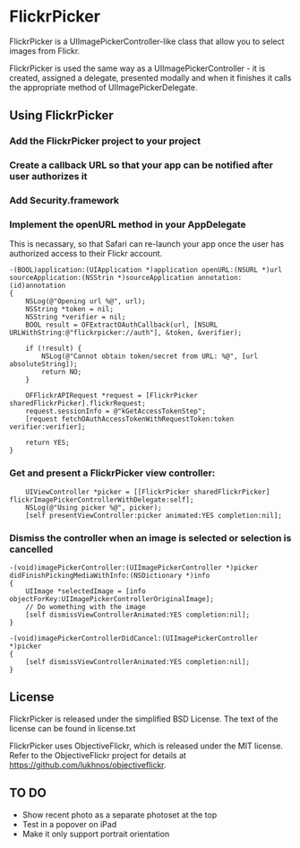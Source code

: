 # FlickrPicker

FlickrPicker is a UIImagePickerController-like class that allow you to select images from Flickr.

FlickrPicker is used the same way as a UIImagePickerController - it is created, assigned a delegate, presented modally and when it finishes it calls the appropriate method of UIImagePickerDelegate.


## Using FlickrPicker

### Add the FlickrPicker project to your project
### Create a callback URL so that your app can be notified after user authorizes it
### Add Security.framework
### Implement the openURL method in your AppDelegate

This is necassary, so that Safari can re-launch your app once the user has authorized access to their Flickr account.

    -(BOOL)application:(UIApplication *)application openURL:(NSURL *)url sourceApplication:(NSStrin *)sourceApplication annotation:(id)annotation
    {
        NSLog(@"Opening url %@", url);
        NSString *token = nil;
        NSString *verifier = nil;
        BOOL result = OFExtractOAuthCallback(url, [NSURL URLWithString:@"flickrpicker://auth"], &token, &verifier);

        if (!result) {
            NSLog(@"Cannot obtain token/secret from URL: %@", [url absoluteString]);
            return NO;
        }

        OFFlickrAPIRequest *request = [FlickrPicker sharedFlickrPicker].flickrRequest;
        request.sessionInfo = @"kGetAccessTokenStep";
        [request fetchOAuthAccessTokenWithRequestToken:token verifier:verifier];

        return YES;
    }

### Get and present a FlickrPicker view controller:

        UIViewController *picker = [[FlickrPicker sharedFlickrPicker] flickrImagePickerControllerWithDelegate:self];
        NSLog(@"Using picker %@", picker);
        [self presentViewController:picker animated:YES completion:nil];


### Dismiss the controller when an image is selected or selection is cancelled

    -(void)imagePickerController:(UIImagePickerController *)picker didFinishPickingMediaWithInfo:(NSDictionary *)info
    {
        UIImage *selectedImage = [info objectForKey:UIImagePickerControllerOriginalImage];
        // Do womething with the image
        [self dismissViewControllerAnimated:YES completion:nil];
    }

    -(void)imagePickerControllerDidCancel:(UIImagePickerController *)picker
    {
        [self dismissViewControllerAnimated:YES completion:nil];
    }


## License

FlickrPicker is released under the simplified BSD License. The text of the license can be found in license.txt

FlickrPicker uses ObjectiveFlickr, which is released under the MIT license. Refer to the ObjectiveFlickr project for details at https://github.com/lukhnos/objectiveflickr.

## TO DO

* Show recent photo as a separate photoset at the top
* Test in a popover on iPad
* Make it only support portrait orientation

